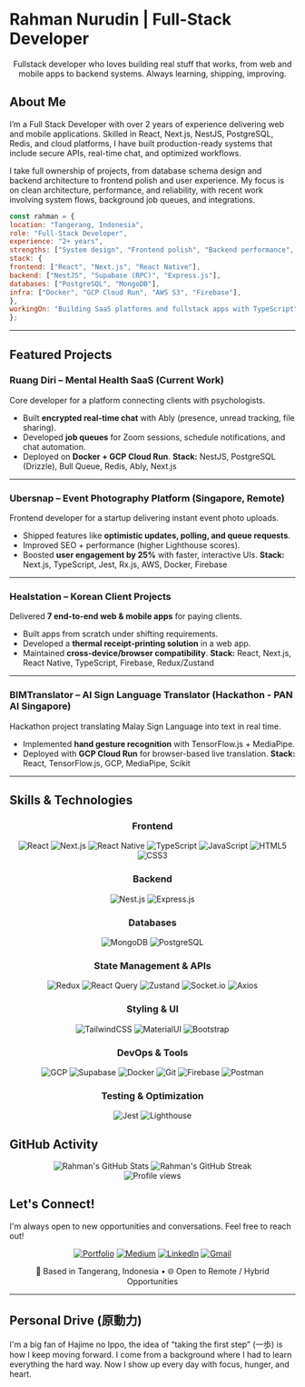 # Rahman Nurudin | Full-Stack Developer

<p align="center">
  Fullstack developer who loves building real stuff that works, from web and mobile apps to backend systems. Always learning, shipping, improving.
</p>

## About Me

I’m a Full Stack Developer with over 2 years of experience delivering web and mobile applications. Skilled in React, Next.js, NestJS, PostgreSQL, Redis, and cloud platforms, I have built production-ready systems that include secure APIs, real-time chat, and optimized workflows.

I take full ownership of projects, from database schema design and backend architecture to frontend polish and user experience. My focus is on clean architecture, performance, and reliability, with recent work involving system flows, background job queues, and integrations.

```javascript
const rahman = {
location: "Tangerang, Indonesia",
role: "Full-Stack Developer",
experience: "2+ years",
strengths: ["System design", "Frontend polish", "Backend performance", "Product thinking"],
stack: {
frontend: ["React", "Next.js", "React Native"],
backend: ["NestJS", "Supabase (RPC)", "Express.js"],
databases: ["PostgreSQL", "MongoDB"],
infra: ["Docker", "GCP Cloud Run", "AWS S3", "Firebase"],
},
workingOn: "Building SaaS platforms and fullstack apps with TypeScript",
};
```

---

## Featured Projects

### Ruang Diri – Mental Health SaaS (Current Work)
Core developer for a platform connecting clients with psychologists.
- Built **encrypted real-time chat** with Ably (presence, unread tracking, file sharing).
- Developed **job queues** for Zoom sessions, schedule notifications, and chat automation.
- Deployed on **Docker + GCP Cloud Run**.
**Stack:** NestJS, PostgreSQL (Drizzle), Bull Queue, Redis, Ably, Next.js

---

### Ubersnap – Event Photography Platform (Singapore, Remote)
Frontend developer for a startup delivering instant event photo uploads.
- Shipped features like **optimistic updates, polling, and queue requests**.
- Improved SEO + performance (higher Lighthouse scores).
- Boosted **user engagement by 25%** with faster, interactive UIs.
**Stack:** Next.js, TypeScript, Jest, Rx.js, AWS, Docker, Firebase

---

### Healstation – Korean Client Projects
Delivered **7 end-to-end web & mobile apps** for paying clients.
- Built apps from scratch under shifting requirements.
- Developed a **thermal receipt-printing solution** in a web app.
- Maintained **cross-device/browser compatibility**.
**Stack:** React, Next.js, React Native, TypeScript, Firebase, Redux/Zustand


---

### BIMTranslator – AI Sign Language Translator (Hackathon - PAN AI Singapore)
Hackathon project translating Malay Sign Language into text in real time.
- Implemented **hand gesture recognition** with TensorFlow.js + MediaPipe.
- Deployed with **GCP Cloud Run** for browser-based live translation.
**Stack:** React, TensorFlow.js, GCP, MediaPipe, Scikit

---

## Skills & Technologies

<div align="center">

### Frontend

![React](https://img.shields.io/badge/React-20232A?style=for-the-badge&logo=react&logoColor=61DAFB)
![Next.js](https://img.shields.io/badge/Next.js-000000?style=for-the-badge&logo=next.js&logoColor=white)
![React Native](https://img.shields.io/badge/React_Native-20232A?style=for-the-badge&logo=react&logoColor=61DAFB)
![TypeScript](https://img.shields.io/badge/TypeScript-007ACC?style=for-the-badge&logo=typescript&logoColor=white)
![JavaScript](https://img.shields.io/badge/JavaScript-F7DF1E?style=for-the-badge&logo=javascript&logoColor=black)
![HTML5](https://img.shields.io/badge/HTML5-E34F26?style=for-the-badge&logo=html5&logoColor=white)
![CSS3](https://img.shields.io/badge/CSS3-1572B6?style=for-the-badge&logo=css3&logoColor=white)

### Backend

![Nest.js](https://img.shields.io/badge/NestJS-E0234E?style=for-the-badge&logo=nestjs&logoColor=white)
![Express.js](https://img.shields.io/badge/Express.js-000000?style=for-the-badge&logo=express&logoColor=white)

### Databases

![MongoDB](https://img.shields.io/badge/MongoDB-4EA94B?style=for-the-badge&logo=mongodb&logoColor=white)
![PostgreSQL](https://img.shields.io/badge/PostgreSQL-316192?style=for-the-badge&logo=postgresql&logoColor=white)

### State Management & APIs

![Redux](https://img.shields.io/badge/Redux-593D88?style=for-the-badge&logo=redux&logoColor=white)
![React Query](https://img.shields.io/badge/React_Query-FF4154?style=for-the-badge&logo=react-query&logoColor=white)
![Zustand](https://img.shields.io/badge/Zustand-000000?style=for-the-badge&logo=react&logoColor=white)
![Socket.io](https://img.shields.io/badge/Socket.io-010101?style=for-the-badge&logo=socket.io&logoColor=white)
![Axios](https://img.shields.io/badge/Axios-5A29E4?style=for-the-badge&logo=axios&logoColor=white)

### Styling & UI

![TailwindCSS](https://img.shields.io/badge/Tailwind_CSS-38B2AC?style=for-the-badge&logo=tailwind-css&logoColor=white)
![MaterialUI](https://img.shields.io/badge/Material--UI-0081CB?style=for-the-badge&logo=material-ui&logoColor=white)
![Bootstrap](https://img.shields.io/badge/Bootstrap-563D7C?style=for-the-badge&logo=bootstrap&logoColor=white)

### DevOps & Tools

![GCP](https://img.shields.io/badge/Google_Cloud-4285F4?style=for-the-badge&logo=google-cloud&logoColor=white)
![Supabase](https://img.shields.io/badge/Supabase-3ECF8E?style=for-the-badge&logo=supabase&logoColor=white)
![Docker](https://img.shields.io/badge/Docker-2496ED?style=for-the-badge&logo=docker&logoColor=white)
![Git](https://img.shields.io/badge/Git-F05032?style=for-the-badge&logo=git&logoColor=white)
![Firebase](https://img.shields.io/badge/Firebase-FFCA28?style=for-the-badge&logo=firebase&logoColor=black)
![Postman](https://img.shields.io/badge/Postman-FF6C37?style=for-the-badge&logo=postman&logoColor=white)

### Testing & Optimization

![Jest](https://img.shields.io/badge/Jest-C21325?style=for-the-badge&logo=jest&logoColor=white)
![Lighthouse](https://img.shields.io/badge/Lighthouse-F44B21?style=for-the-badge&logo=lighthouse&logoColor=white)

</div>

## GitHub Activity

<div align="center">
  <img src="https://github-readme-stats.vercel.app/api?username=trafost&show_icons=true&theme=radical" alt="Rahman's GitHub Stats" />
  <img src="https://github-readme-streak-stats.herokuapp.com/?user=trafost&theme=radical" alt="Rahman's GitHub Streak" />
</div>
<div align="center">
<img src="https://komarev.com/ghpvc/?username=trafost&style=flat-square&color=blueviolet" alt="Profile views" />
</div>

## Let's Connect!

I'm always open to new opportunities and conversations. Feel free to reach out!

<div align="center">

[![Portfolio](https://img.shields.io/badge/Portfolio-4F0599?style=for-the-badge&logo=About.me&logoColor=white)](https://trafost.github.io/personal-profile)
[![Medium](https://img.shields.io/badge/Medium-12100E?style=for-the-badge&logo=medium&logoColor=white)](https://medium.com/@rahwisdilfiqrak)
[![LinkedIn](https://img.shields.io/badge/LinkedIn-0077B5?style=for-the-badge&logo=linkedin&logoColor=white)](https://www.linkedin.com/in/rahmannrdn/)
[![Gmail](https://img.shields.io/badge/Gmail-D14836?style=for-the-badge&logo=gmail&logoColor=white)](mailto:rahmannurudin29@gmail.com)

<p>📍 Based in Tangerang, Indonesia • 🌐 Open to Remote / Hybrid Opportunities</p>

</div>

---

## Personal Drive (原動力)

I'm a big fan of Hajime no Ippo, the idea of “taking the first step” (一歩) is how I keep moving forward.
I come from a background where I had to learn everything the hard way. Now I show up every day with focus, hunger, and heart.
